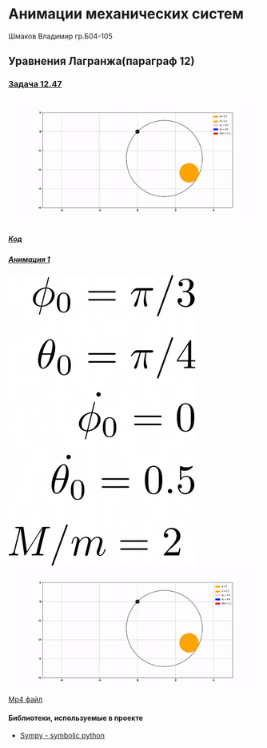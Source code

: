 # Анимации механических систем
Шмаков Владимир гр.Б04-105

## Уравнения Лагранжа(параграф 12)

### [Задача 12.47](https://github.com/ShmakovVladimir/analytical-mechanics/blob/main/12_47/README.md)
![](https://github.com/ShmakovVladimir/analytical-mechanics/blob/main/12_47/12_47.gif)

##### [Код](https://github.com/ShmakovVladimir/analytical-mechanics/blob/main/12_47/12_47.ipynb)
##### [Анимация 1](https://github.com/ShmakovVladimir/analytical-mechanics/blob/main/12_47/animation_1.mp4)
![start](https://github.com/ShmakovVladimir/analytical-mechanics/blob/main/12_47/animation_1_conditions.png)
![](https://github.com/ShmakovVladimir/analytical-mechanics/blob/main/12_47/animation_1.gif)
[Mp4 файл](https://github.com/ShmakovVladimir/analytical-mechanics/blob/main/12_47/animation_1.mp4)

#### Библиотеки, используемые в проекте
- [Sympy - symbolic python](https://github.com/ShmakovVladimir/analytical-mechanics/blob/main/usedLibraries/sympyLibConspect/sympyLib.ipynb)